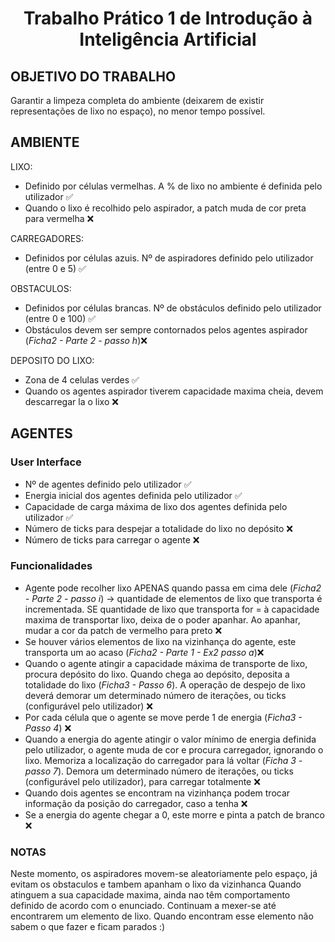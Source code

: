 # <div align="center">Trabalho Prático 1 de Introdução à Inteligência Artificial </div>  

## OBJETIVO DO TRABALHO
Garantir a limpeza completa do ambiente (deixarem de existir representações de lixo no espaço), no menor tempo possível.

## AMBIENTE
LIXO: 
- Definido por células vermelhas. A % de lixo no ambiente é definida pelo utilizador ✅
- Quando o lixo é recolhido pelo aspirador, a patch muda de cor preta para vermelha ❌

CARREGADORES:
- Definidos por células azuis. Nº de aspiradores definido pelo utilizador (entre 0 e 5) ✅

OBSTACULOS:
- Definidos por células brancas. Nº de obstáculos definido pelo utilizador (entre 0 e 100) ✅
- Obstáculos devem ser sempre contornados pelos agentes aspirador (_Ficha2 - Parte 2 - passo h_)❌

DEPOSITO DO LIXO:
- Zona de 4 celulas verdes ✅
- Quando os agentes aspirador tiverem capacidade maxima cheia, devem descarregar la o lixo ❌




## AGENTES
### User Interface
- Nº de agentes definido pelo utilizador ✅
- Energia inicial dos agentes definida pelo utilizador ✅
- Capacidade de carga máxima de lixo dos agentes definida pelo utilizador ✅
- Número de ticks para despejar a totalidade do lixo no depósito ❌
- Número de ticks para carregar o agente ❌

### Funcionalidades
- Agente pode recolher lixo APENAS quando passa em cima dele (_Ficha2 - Parte 2 - passo i_) -> quantidade de elementos de lixo que transporta é incrementada. SE quantidade de lixo que transporta for = à capacidade maxima de transportar lixo, deixa de o poder apanhar. Ao apanhar, mudar a cor da patch de vermelho para preto ❌
- Se houver vários elementos de lixo na vizinhança do agente, este transporta um ao acaso (_Ficha2 - Parte 1 - Ex2 passo a_)❌
- Quando o agente atingir a capacidade máxima de transporte de lixo, procura depósito do lixo. Quando chega ao depósito, deposita a totalidade do lixo (_Ficha3 - Passo 6_). A operação de despejo de lixo deverá demorar um determinado número de iterações, ou ticks (configurável pelo utilizador) ❌
- Por cada célula que o agente se move perde 1 de energia  (_Ficha3 - Passo 4_) ❌
- Quando a energia do agente atingir o valor mínimo de energia definida pelo utilizador, o agente muda de cor e procura carregador, ignorando o lixo. Memoriza a localização do carregador para lá voltar (_Ficha 3 - passo 7_). Demora um determinado número de iterações, ou ticks (configurável pelo utilizador), para carregar totalmente ❌
- Quando dois agentes se encontram na vizinhança podem trocar informação da posição do carregador, caso a tenha ❌
- Se a energia do agente chegar a 0, este morre e pinta a patch de branco ❌


### NOTAS
Neste momento, os aspiradores movem-se aleatoriamente pelo espaço, já evitam os obstaculos e tambem apanham o lixo da vizinhanca
Quando atinguem a sua capacidade maxima, ainda nao têm comportamento definido de acordo com o enunciado. Continuam a mexer-se até encontrarem um elemento de lixo. Quando encontram esse elemento não sabem o que fazer e ficam parados :)


